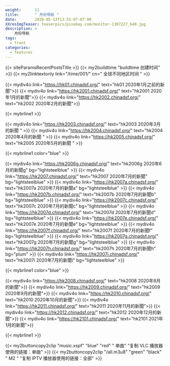 ```yaml
---
weight:      11
title:       " 月份导航 "
date:        2020-05-13T13:55:07-07:00
XXresImgTeaser: teaserpics/pixabay.com/monitor-1307227_640.jpg
description: >
    月份导航
tags:
  - front
categories:
  - features
---
```


{{< siteParamsRecentPostsTitle >}} 
{{< my2buildtime "buildtime 创建时间" >}}
{{< my2linktextonly link="/time/001/" cn=" 全球不同地区时间 " >}}

{{< mydiv4o link="https://hk01.chinadsf.org/"     text="hk01     2020年1月之前的新聞">}}
{{< mydiv4o link="https://hk2001.chinadsf.org/"   text="hk2001   2020年1月的新聞">}}
{{< mydiv4o link="https://hk2002.chinadsf.org/"   text="hk2002   2020年2月的新聞">}}

{{< mybrline1 >}}

{{< mydiv4o link="https://hk2003.chinadsf.org/"   text="hk2003   2020年3月的新聞 "  >}}
{{< mydiv4o link="https://hk2004.chinadsf.org/"   text="hk2004   2020年4月的新聞 " >}}
{{< mydiv4o link="https://hk2005.chinadsf.org/"   text="hk2005   2020年5月的新聞 " >}}

{{< mybrline1 color="blue" >}}

{{< mydiv4o link="https://hk2006g.chinadsf.org/"  text="hk2006g  2020年6月的新聞g" bg="lightsteelblue" >}}
{{< mydiv4o link="https://hk2007.chinadsf.org/"   text="hk2007   2020年7月的新聞"  bg="lightsteelblue" >}}
{{< mydiv4o link="https://hk2007a.chinadsf.org/"  text="hk2007a  2020年7月的新聞a" bg="lightsteelblue" >}}
{{< mydiv4o link="https://hk2007b.chinadsf.org/"  text="hk2007b  2020年7月的新聞b" bg="lightsteelblue" >}}
{{< mydiv4o link="https://hk2007c.chinadsf.org/"  text="hk2007c  2020年7月的新聞c" bg="lightsteelblue" >}}
{{< mydiv4o link="https://hk2007d.chinadsf.org/"  text="hk2007d  2020年7月的新聞d" bg="lightsteelblue" >}}
{{< mydiv4o link="https://hk2007e.chinadsf.org/"  text="hk2007e  2020年7月的新聞e" bg="lightsteelblue" >}}
{{< mydiv4o link="https://hk2007f.chinadsf.org/"  text="hk2007f  2020年7月的新聞f" bg="lightsteelblue" >}}
{{< mydiv4o link="https://hk2007g.chinadsf.org/"  text="hk2007g  2020年7月的新聞g" bg="lightsteelblue" >}}
{{< mydiv4o link="https://hk2007h.chinadsf.org/"  text="hk2007h  2020年7月的新聞h" bg="plum" >}}
{{< mydiv4o link="https://hk2007i.chinadsf.org/"  text="hk2007i  2020年7月的新聞i" bg="lightsteelblue" >}}

{{< mybrline1 color="blue" >}}

{{< mydiv4o link="https://hk2008.chinadsf.org/"   text="hk2008   2020年8月的新聞">}}
{{< mydiv4o link="https://hk2009.chinadsf.org/"   text="hk2009   2020年9月的新聞">}}
{{< mydiv4o link="https://hk2010.chinadsf.org/"   text="hk2010   2020年10月的新聞">}}
{{< mydiv4o link="https://hk2011.chinadsf.org/"   text="hk2011   2020年11月的新聞">}}
{{< mydiv4o link="https://hk2012.chinadsf.org/"   text="hk2012   2020年12月的新聞">}}
{{< mydiv4o link="https://hk2101.chinadsf.org/"   text="hk2101   2021年1月的新聞">}}

{{< mybrline1 >}}

{{< my2buttoncopy2clip "music.xspf"        "blue"   "red"    " 单曲"  "复制 VLC 播放器使用的链接：单曲" >}} {{< my2buttoncopy2clip      "/all.m3u8"         "green"  "black"  " M2 "    "复制 IPTV 播放器使用的链接：全部" >}} 


